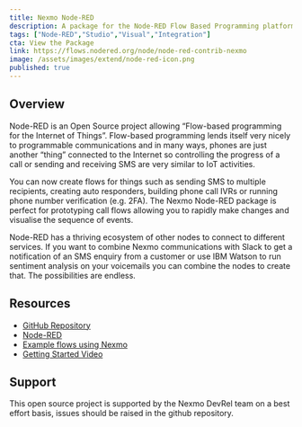```yaml
---
title: Nexmo Node-RED
description: A package for the Node-RED Flow Based Programming platform
tags: ["Node-RED","Studio","Visual","Integration"]
cta: View the Package
link: https://flows.nodered.org/node/node-red-contrib-nexmo
image: /assets/images/extend/node-red-icon.png
published: true
---
```


## Overview

Node-RED is an Open Source project allowing “Flow-based programming for the Internet of Things”. Flow-based programming lends itself very nicely to programmable communications and in many ways, phones are just another “thing” connected to the Internet so controlling the progress of a call or sending and receiving SMS are very similar to IoT activities.

You can now create flows for things such as sending SMS to multiple recipients, creating auto responders, building phone call IVRs or running phone number verification (e.g. 2FA). The Nexmo Node-RED package is perfect for prototyping call flows allowing you to rapidly make changes and visualise the sequence of events.

Node-RED has a thriving ecosystem of other nodes to connect to different services. If you want to combine Nexmo communications with Slack to get a notification of an SMS enquiry from a customer or use IBM Watson to run sentiment analysis on your voicemails you can combine the nodes to create that. The possibilities are endless.


## Resources
* [GitHub Repository](https://github.com/nexmo/nexmo-nodered)
* [Node-RED](https://nodered.org)
* [Example flows using Nexmo](https://flows.nodered.org/?term=nexmo&type=flow&num_pages=1)
* [Getting Started Video](https://youtu.be/cfdNm1xII2A)

## Support
This open source project is supported by the Nexmo DevRel team on a best effort basis, issues should be raised in the github repository.

